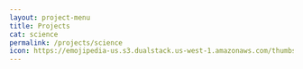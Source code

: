 ```yaml
---
layout: project-menu
title: Projects
cat: science
permalink: /projects/science
icon: https://emojipedia-us.s3.dualstack.us-west-1.amazonaws.com/thumbs/240/facebook/230/petri-dish_1f9eb.png
---
```

